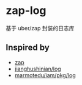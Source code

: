 # zap-log

基于 uber/zap 封装的日志库

## Inspired by
- [zap](https://github.com/uber-go/zap)
- [jianghushinian/log](https://github.com/jianghushinian/gokit/tree/main/log)
- [marmotedu/iam/pkg/log](https://github.com/marmotedu/iam/tree/master/pkg/log)